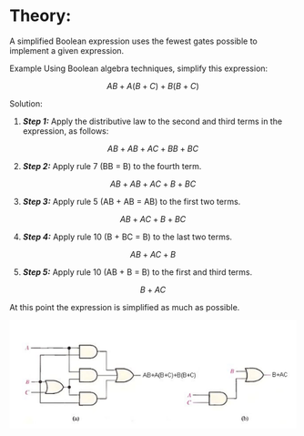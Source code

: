 # Theory:

A simplified Boolean expression uses the fewest gates possible to implement a given expression. 

Example Using Boolean algebra techniques, simplify this expression: 

$$ AB + A(B + C) + B(B + C) $$

Solution:

1. ***Step 1:*** Apply the distributive law to the second and third terms in the expression, as follows: 

 $$ A B + A B + A C + B B  + B C $$ 

2. ***Step 2:*** Apply rule 7 (BB = B) to the fourth term. 

 $$ AB + AB + AC + B + BC $$

3. ***Step 3:*** Apply rule 5 (AB + AB = AB) to the first two terms. 

 $$ AB + AC + B + BC $$

4. ***Step 4:*** Apply rule 10 (B + BC = B) to the last two terms. 

 $$ AB + AC + B $$

5. ***Step 5:*** Apply rule 10 (AB + B = B) to the first and third terms. 

 $$ B+AC $$ 

At this point the expression is simplified as much as possible.

<center>
<img src='./images/Img1.png'>
</center>